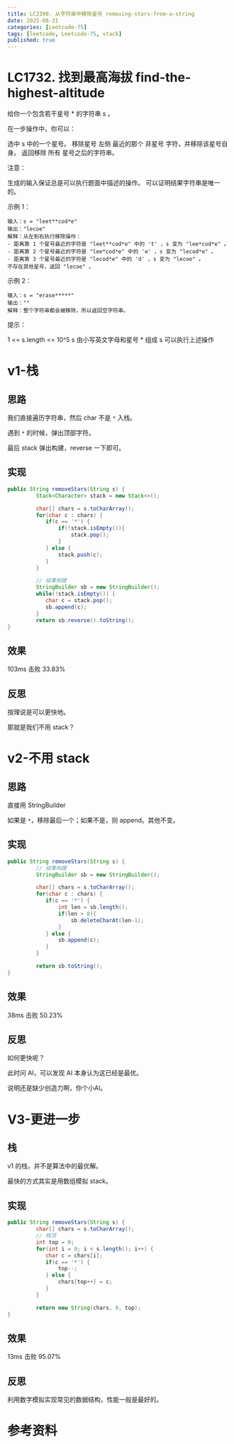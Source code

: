 ```yaml
---
title: LC2390. 从字符串中移除星号 removing-stars-from-a-string
date: 2025-08-31 
categories: [Leetcode-75]
tags: [leetcode, Leetcode-75, stack]
published: true
---
```


# LC1732. 找到最高海拔 find-the-highest-altitude

给你一个包含若干星号 * 的字符串 s 。

在一步操作中，你可以：

选中 s 中的一个星号。
移除星号 左侧 最近的那个 非星号 字符，并移除该星号自身。
返回移除 所有 星号之后的字符串。

注意：

生成的输入保证总是可以执行题面中描述的操作。
可以证明结果字符串是唯一的。
 

示例 1：

```
输入：s = "leet**cod*e"
输出："lecoe"
解释：从左到右执行移除操作：
- 距离第 1 个星号最近的字符是 "leet**cod*e" 中的 't' ，s 变为 "lee*cod*e" 。
- 距离第 2 个星号最近的字符是 "lee*cod*e" 中的 'e' ，s 变为 "lecod*e" 。
- 距离第 3 个星号最近的字符是 "lecod*e" 中的 'd' ，s 变为 "lecoe" 。
不存在其他星号，返回 "lecoe" 。
```

示例 2：

```
输入：s = "erase*****"
输出：""
解释：整个字符串都会被移除，所以返回空字符串。
```

提示：

1 <= s.length <= 10^5
s 由小写英文字母和星号 * 组成
s 可以执行上述操作


# v1-栈

## 思路

我们直接遍历字符串，然后 char 不是 `*` 入栈。

遇到 `*` 的时候，弹出顶部字符。

最后 stack 弹出构建，reverse 一下即可。

## 实现

```java
public String removeStars(String s) {
         Stack<Character> stack = new Stack<>();

         char[] chars = s.toCharArray();
         for(char c : chars) {
            if(c == '*') {
                if(!stack.isEmpty()){
                    stack.pop();
                }
            } else {
                stack.push(c);
            }
         }

         // 结果构建
         StringBuilder sb = new StringBuilder();
         while(!stack.isEmpty()) {
            char c = stack.pop();
            sb.append(c);
         }
         return sb.reverse().toString(); 
}
```

## 效果

103ms 击败 33.83%

## 反思

按理说是可以更快地。

那就是我们不用 stack？

# v2-不用 stack

## 思路

直接用 StringBuilder

如果是 `*`，移除最后一个；如果不是，则 append。其他不变。

## 实现

```java
public String removeStars(String s) {
         // 结果构建
         StringBuilder sb = new StringBuilder();

         char[] chars = s.toCharArray();
         for(char c : chars) {
            if(c == '*') {
                int len = sb.length();
                if(len > 0){
                    sb.deleteCharAt(len-1);
                }
            } else {
                sb.append(c);
            }
         }

         return sb.toString(); 
}
```

## 效果

38ms 击败 50.23%

## 反思

如何更快呢？

此时问 AI，可以发现 AI 本身认为这已经是最优。

说明还是缺少创造力啊，你个小AI。

# V3-更进一步

## 栈

v1 的栈，并不是算法中的最优解。

最快的方式其实是用数组模拟 stack。

## 实现

```java
public String removeStars(String s) {
         char[] chars = s.toCharArray();
         // 栈顶
         int top = 0;
         for(int i = 0; i < s.length(); i++) {
            char c = chars[i];
            if(c == '*') {
                top--;
            } else {
                chars[top++] = c;
            }
         }

         return new String(chars, 0, top); 
}
```

## 效果

13ms 击败 95.07%

## 反思

利用数字模拟实现常见的数据结构，性能一般是最好的。

# 参考资料